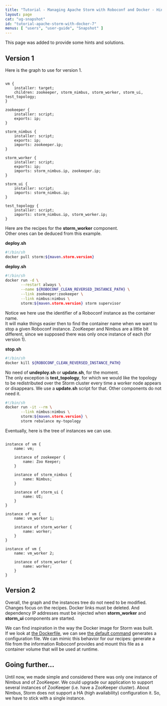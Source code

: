 ```yaml
---
title: "Tutorial - Managing Apache Storm with Roboconf and Docker - Hints and Solutions"
layout: page
cat: "ug-snapshot"
id: "tutorial-apache-storm-with-docker-7"
menus: [ "users", "user-guide", "Snapshot" ]
---
```


This page was added to provide some hints and solutions.  


## Version 1

Here is the graph to use for version 1.

<pre><code class="language-roboconf">
vm {
	installer: target;
	children: zookeeper, storm_nimbus, storm_worker, storm_ui, test_topology;
}

zookeeper {
	installer: script;
	exports: ip;
}

storm_nimbus {
	installer: script;
	exports: ip;
	imports: zookeeper.ip;
}

storm_worker {
	installer: script;
	exports: ip;
	imports: storm_nimbus.ip, zookeeper.ip;
}

storm_ui {
	installer: script;
	imports: storm_nimbus.ip;
}

test_topology {
	installer: script;
	imports: storm_nimbus.ip, storm_worker.ip;
}
</code></pre>

Here are the recipes for the **storm_worker** component.  
Other ones can be deduced from this example.

**deploy.sh**

```bash
#!/bin/sh
docker pull storm:${maven.storm.version}
```

**deploy.sh**

```bash
#!/bin/sh
docker run -d \
       --restart always \
       --name ${ROBOCONF_CLEAN_REVERSED_INSTANCE_PATH} \
       --link zookeeper:zookeeper \
       --link nimbus:nimbus \
       storm:${maven.storm.version} storm supervisor
```

Notice we here use the identifier of a Roboconf instance as the container name.  
It will make things easier then to find the container name when we want to stop
a given Roboconf instance. ZooKeeper and Nimbus are a little bit different, since we
supposed there was only once instance of each (for version 1).

**stop.sh**

```bash
#!/bin/sh
docker kill ${ROBOCONF_CLEAN_REVERSED_INSTANCE_PATH}
```

No need of **undeploy.sh** or **update.sh**, for the moment.  
The only exception is **test_topology**, for which we would like the topology to be redistributed
over the Storm cluster every time a worker node appears or disappears. We use a **update.sh** script
for that. Other components do not need it.

```bash
#!/bin/sh
docker run -it --rm \
       --link nimbus:nimbus \
       storm:${maven.storm.version} \
       storm rebalance my-topology
```

Eventually, here is the tree of instances we can use.

<pre><code class="language-roboconf">
instance of vm {
	name: vm;

	instance of zookeeper {
		name: Zoo Keeper;
	}

	instance of storm_nimbus {
		name: Nimbus;
	}

	instance of storm_ui {
		name: UI;
	}
}

instance of vm {
	name: vm_worker 1;

	instance of storm_worker {
		name: worker;
	}
}

instance of vm {
	name: vm_worker 2;

	instance of storm_worker {
		name: worker;
	}
}
</code></pre>


## Version 2

Overall, the graph and the instances tree do not need to be modified.  
Changes focus on the recipes. Docker links must be deleted. And dependency IP addresses must be
injected when **storm_worker** and **storm_ui** components are started.

We can find inspiration in the way the Docker image for Storm was built.  
If we look at [the Dockerfile](https://github.com/31z4/storm-docker/blob/e20c50c9704ed64765ba80e6964df4c0c189be3e/1.1.0/Dockerfile),
we can see [the default command](https://github.com/31z4/storm-docker/blob/e20c50c9704ed64765ba80e6964df4c0c189be3e/1.1.0/docker-entrypoint.sh)
generates a configuration file. We can mimic this behavior for our recipes: generate a file from the information Roboconf provides and
mount this file as a container volume that will be used at runtime.


## Going further...

Until now, we made simple and considered there was only one instance of Nimbus and of ZooKeeper. We could
upgrade our application to support several instances of ZooKeeper (i.e. have a ZooKeeper cluster). About Nimbus,
Storm does not support a HA (high availability) configuration it. So, we have to stick with a single instance.
